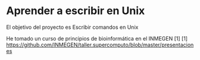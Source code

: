 Aprender a escribir en Unix
========================

El objetivo del proyecto es
Escribir comandos en Unix

He tomado un curso de principios de bioinformática en el INMEGEN [1]
[1] https://github.com/INMEGEN/taller.supercomputo/blob/master/presentaciones


